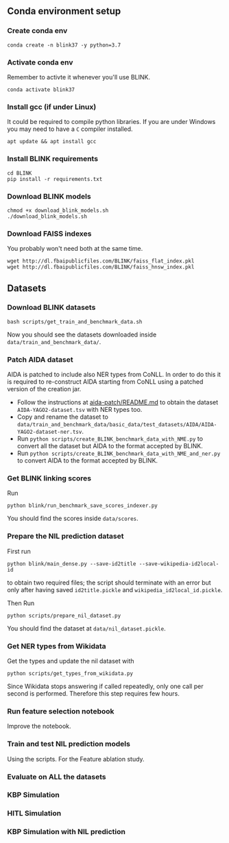 ## Conda environment setup

### Create conda env
```
conda create -n blink37 -y python=3.7
```

### Activate conda env
Remember to activte it whenever you'll use BLINK.
```
conda activate blink37
```

### Install gcc (if under Linux)
It could be required to compile python libraries. If you are under Windows you may need to have a `C` compiler installed.
```
apt update && apt install gcc
```

### Install BLINK requirements
```
cd BLINK
pip install -r requirements.txt
```

### Download BLINK models
```
chmod +x download_blink_models.sh 
./download_blink_models.sh 
```

### Download FAISS indexes
You probably won't need both at the same time.
```
wget http://dl.fbaipublicfiles.com/BLINK/faiss_flat_index.pkl
wget http://dl.fbaipublicfiles.com/BLINK/faiss_hnsw_index.pkl
```

<!-- ### Downgrade gensim
```
pip install gensim==3.8.3
``` -->

## Datasets
### Download BLINK datasets
```
bash scripts/get_train_and_benchmark_data.sh
```
Now you should see the datasets downloaded inside `data/train_and_benchmark_data/`.

### Patch AIDA dataset
AIDA is patched to include also NER types from CoNLL. In order to do this it is required to re-construct AIDA starting from CoNLL using a patched version of the creation jar.
- Follow the instructions at [aida-patch/README.md](aida-patch/README.md) to obtain the dataset `AIDA-YAGO2-dataset.tsv` with NER types too.
- Copy and rename the dataset to `data/train_and_benchmark_data/basic_data/test_datasets/AIDA/AIDA-YAGO2-dataset-ner.tsv`.
- Run `python scripts/create_BLINK_benchmark_data_with_NME.py` to convert all the dataset but AIDA to the format accepted by BLINK. 
- Run `python scripts/create_BLINK_benchmark_data_with_NME_and_ner.py` to convert AIDA to the format accepted by BLINK. 

### Get BLINK linking scores
Run
```
python blink/run_benchmark_save_scores_indexer.py
```
You should find the scores inside `data/scores`.

### Prepare the NIL prediction dataset
First run
```
python blink/main_dense.py --save-id2title --save-wikipedia-id2local-id
```
to obtain two required files; the script should terminate with an error but only after having saved `id2title.pickle` and `wikipedia_id2local_id.pickle`.


Then Run
```
python scripts/prepare_nil_dataset.py
```
You should find the dataset at `data/nil_dataset.pickle`.

### Get NER types from Wikidata
Get the types and update the nil dataset with
```
python scripts/get_types_from_wikidata.py
```
Since Wikidata stops answering if called repeatedly, only one call per second is performed. Therefore this step requires few hours.

### Run feature selection notebook
Improve the notebook.

### Train and test NIL prediction models
Using the scripts. For the Feature ablation study.

### Evaluate on ALL the datasets

### KBP Simulation

### HITL Simulation

### KBP Simulation with NIL prediction